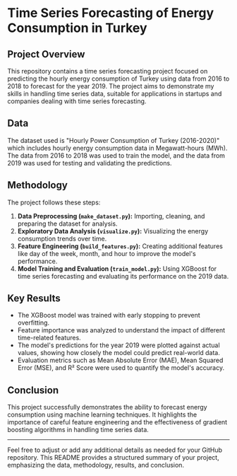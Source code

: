 # Time Series Forecasting of Energy Consumption in Turkey

## Project Overview

This repository contains a time series forecasting project focused on predicting the hourly energy consumption of Turkey using data from 2016 to 2018 to forecast for the year 2019. The project aims to demonstrate my skills in handling time series data, suitable for applications in startups and companies dealing with time series forecasting.

## Data

The dataset used is "Hourly Power Consumption of Turkey (2016-2020)" which includes hourly energy consumption data in Megawatt-hours (MWh). The data from 2016 to 2018 was used to train the model, and the data from 2019 was used for testing and validating the predictions.

## Methodology

The project follows these steps:

1. **Data Preprocessing (`make_dataset.py`):** Importing, cleaning, and preparing the dataset for analysis.
2. **Exploratory Data Analysis (`visualize.py`):** Visualizing the energy consumption trends over time.
3. **Feature Engineering (`build_features.py`):** Creating additional features like day of the week, month, and hour to improve the model's performance.
4. **Model Training and Evaluation (`train_model.py`):** Using XGBoost for time series forecasting and evaluating its performance on the 2019 data.

## Key Results

- The XGBoost model was trained with early stopping to prevent overfitting.
- Feature importance was analyzed to understand the impact of different time-related features.
- The model's predictions for the year 2019 were plotted against actual values, showing how closely the model could predict real-world data.
- Evaluation metrics such as Mean Absolute Error (MAE), Mean Squared Error (MSE), and R² Score were used to quantify the model's accuracy.

## Conclusion

This project successfully demonstrates the ability to forecast energy consumption using machine learning techniques. It highlights the importance of careful feature engineering and the effectiveness of gradient boosting algorithms in handling time series data.

---

Feel free to adjust or add any additional details as needed for your GitHub repository. This README provides a structured summary of your project, emphasizing the data, methodology, results, and conclusion.
